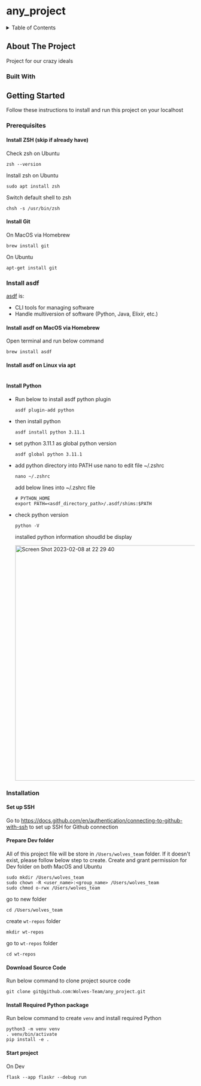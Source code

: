 # any_project

<!-- TABLE OF CONTENTS -->
<details>
  <summary>Table of Contents</summary>
  <ol>
    <li>
      <a href="#about-the-project">About The Project</a>
      <ul>
        <li><a href="#built-with">Built With</a></li>
      </ul>
    </li>
    <li>
      <a href="#getting-started">Getting started</a>
      <ul>
        <li>
          <a href="#prerequisites">Prerequisites</a>
          <ul>
            <li><a href="#install-git">Install Git</a></li>
            <li><a href="#install-asdf">Install asdf</a></li>
            <li><a href="#install-python">Install Python</a></li>
          </ul>
        </li>
      </ul>
      <ul>
        <li>
          <a href="#installation">Installation</a>
          <ul>
            <li><a href="#set-up-ssh">Setup SSH</a></li>
            <li><a href="#prepare-dev-folder">Prepare Dev Folder</a></li>
            <li><a href="#download-source-code">Download source code</a></li>
          </ul>
        </li>        
      </ul>
    </li>
  </ol>
</details>

## About The Project

Project for our crazy ideals

### Built With

## Getting Started

Follow these instructions to install and run this project on your localhost

### Prerequisites

#### Install ZSH (skip if already have)

Check zsh on Ubuntu

```
zsh --version
```

Install zsh on Ubuntu

```
sudo apt install zsh
```

Switch default shell to zsh

```
chsh -s /usr/bin/zsh
```

#### Install Git

On MacOS via Homebrew

```
brew install git
```

On Ubuntu

```
apt-get install git
```

### Install asdf

[asdf](https://asdf-vm.com/) is:

- CLI tools for managing software
- Handle multiversion of software (Python, Java, Elixir, etc.)

#### Install asdf on MacOS via Homebrew

Open terminal and run below command

```
brew install asdf
```

#### Install asdf on Linux via apt

```

```

#### Install Python

- Run below to install asdf python plugin
  ```
  asdf plugin-add python
  ```
- then install python
  ```
  asdf install python 3.11.1
  ```
- set python 3.11.1 as global python version
  ```
  asdf global python 3.11.1
  ```
- add python directory into PATH
  use nano to edit file ~/.zshrc
  ```
  nano ~/.zshrc
  ```
  add below lines into ~/.zshrc file
  ```
  # PYTHON_HOME
  export PATH=<asdf_directory_path>/.asdf/shims:$PATH
  ```
- check python version

  ```
  python -V
  ```

  installed python information shoudld be display

  <img width="629" alt="Screen Shot 2023-02-08 at 22 29 40" src="https://user-images.githubusercontent.com/57919723/217718182-5445f52e-94a9-4f08-b0f9-b215efbcb307.png">

### Installation

#### Set up SSH

Go to https://docs.github.com/en/authentication/connecting-to-github-with-ssh to set up SSH for Github connection

#### Prepare Dev folder

All of this project file will be store in `/Users/wolves_team` folder. If it doesn't exist, please follow below step to create.
Create and grant permission for Dev folder on both MacOS and Ubuntu

```
sudo mkdir /Users/wolves_team
sudo chown -R <user_name>:<group_name> /Users/wolves_team
sudo chmod o-rwx /Users/wolves_team
```

go to new folder

```
cd /Users/wolves_team
```

create `wt-repos` folder

```
mkdir wt-repos
```

go to `wt-repos` folder

```
cd wt-repos
```

#### Download Source Code

Run below command to clone project source code

```
git clone git@github.com:Wolves-Team/any_project.git
```

#### Install Required Python package

Run below command to create `venv` and install required Python

```
python3 -m venv venv
. venv/bin/activate
pip install -e .
```

#### Start project

On Dev

```
flask --app flaskr --debug run
```
